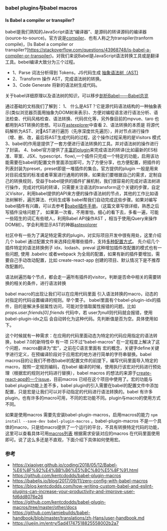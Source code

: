 ###  babel plugins与babel macros

#### Is Babel a compiler or transpiler?


babel是我们熟知的JavaScript语法“编译器”、是源码的转译源码的编译器(source-to-source)。官方说是[compiler](https://zh.wikipedia.org/wiki/%E7%B7%A8%E8%AD%AF%E5%99%A8)、也有人称之为transpiler(tranform compile)，[Is Babel a compiler or transpiler?]https://stackoverflow.com/questions/43968748/is-babel-a-compiler-or-transpiler)。对我们来说Babel是JavaScript语法转换工具或是翻译工具。bebel编译大致分为三个过程。

- 1、Parse 词法分析得到 Tokens，JS代码生成 [抽象语法树（AST)](https://zh.wikipedia.org/wiki/%E6%8A%BD%E8%B1%A1%E8%AA%9E%E6%B3%95%E6%A8%B9)
- 2、Transform 操作 AST，完成语法树的转换。
- 3、Code Generate 将新的语法树生成代码。

关于babel详细原理以及语法树的知识，可以移步[剖析Babel——Babel总览](http://www.alloyteam.com/2017/04/analysis-of-babel-babel-overview/)

通过基础的文档我们了解到：
1、 什么是AST？它是源代码语法结构的一种抽象表示(类似浏览器页面用抽象为DOM树来表示)、方便对编程语言进行语法分析、语法检查、代码风格检查、语法转换、代码优化等，另外像目前的mpvue、taro 也都用到AST转换的思想。可以在[astexplorer](https://astexplorer.net)中查看
2、语法转换的本质是 将源代码解析为AST、对AST进行遍历（先序深度优先遍历），并对节点进行操作（增、删、改，最后将AST生成代码的过程，这个操作过程采用的是Visitors 模式
3、babel的作用是提供了一套方便进行语法转换的工具。并对语法树的操作进行了封装。
4、babel官方提供了[丰富的plugin](https://babeljs.io/docs/en/plugins/)来完成语法的转译(比如最新的ES标准、草案、JSX、typescript、flow),一个插件只完成一个特定的功能，启用该功能需要在babel的配置文件里面添加即可，为了方便分享，也方便配置，把插件的列表封装为preset，preset即是一堆插件的集合。官方提供的plugin 一般是用来对目前成型的标准或者草案进行通用的转换，如果我们要根据自己的需求，定制自己的转换规则，受益于babel提供的插件扩展机制，我们很容易的完成对语法树进行操作，完成对代码的转译，只需要关注语法的transform这个关键的步骤，自定义Visitor，利用babel提供的API来方便的操作语法树的节点，其他的工作比如语法树解析，遍历算法、代码生成等 babel帮我们自动完成这些步骤。如果对编写babel插件有兴趣，可以去参考[babel插件手册](https://github.com/jamiebuilds/babel-handbook/blob/master/translations/zh-Hans/plugin-handbook.md)。（这篇文章写很详细，熟悉之后写插件没啥问题了， 如果第一次看，不用害怕，细心的看下去，多看一遍，可能一些陌生的词汇有些唬人，利用Babel API操作AST ，相当于使用jQuery来操作DOM树）。学会利用显示AST的神器[astexplorer](https://astexplorer.net) 

社区中有一些为了满足特定需求的plugin，对实际项目开发中很有用处，这里介绍几个
babel 通过配置文件来选择应用哪些插件，支持[多种配置方式](https://babeljs.io/docs/en/configuration)。
先介绍几个插件特定的语法转换例子 idx、lodash、preval
这种增加插件改配置的模式也有一些问题, 使用 .babelrc 或者webpack 为全局的配置，如果有新的插件要增加，需要自己手动改动配置，比如 create-react-app 创建的项目、默认情况下是不推荐改配置的。

语法树遍历每个节点，都会走一遍所有插件的visitor。判断是否命中相关的需要转换的相关的条件，进行语法转换

babel macro的出现让我们可以在应用代码里面 引入语法转换的macro，动态的对指定的代码设置编译的规则。举个栗子。
babel里面有个babel-plugin-idx的插件，目的是解决多层属性访问，可能对空值取属性报错的问题。比如 *props.user.friends[0].friends* 代码中，若 user为null则代码就会报错，使用babel-plugin-idx之后 会自动转化为这种代码。先判断值是否为空。具体使用如下。



这个时候就有一种需求：在应用的代码里面动态为特定的代码应用指定的语法转换，babel 7.0的新特性中 有一项 只不过“babel-macros” 在一定程度上解决了这个问题，macros翻译为“宏”，之前在C语言里面有 宏的概念，关键字define关键字进行定义，在预编译阶段对于应用宏的地方进行简单的字符串替换。babel macros目的让我们不修改babel的配置文件的前提下，编写代码里面导入特定的macro，按照一定规则编码，在babel 编译的时候，使用执行该宏对代码进行预处理（根据宏的规则对代码进行替换），babel macros 的想法的来源于[create-react-app的一个issue](https://github.com/facebook/create-react-app/issues/2730)，目前macros 已经在这个项目中使用了。宏的功能与babel plugin功能上差不多，babel plugin的引入需要在babel的配置文件中添加配置，只是宏是让我们可以对手动指定的代码进行语法转换的。babel 有许多plugin，也有许多的macro可用，不同的宏功能不同。plugin与macro的使用方式不同。


如果是使用macros 需要先安装babel-plugin-macros，启用macros的能力 `npm install --save-dev babel-plugin-macros` 。babel-plugin-macros 不是一个具体的macro，只是给macro提供了一个运行的平台，不具有转换特定代码的功能，这里可以查看具体可用[macros列表](https://github.com/kentcdodds/babel-plugin-macros/blob/master/other/docs/macros.md) 根据需求安装对应的macros 在代码里面使用即可。说了这么多还是不直观，下面介绍下具体如何使用宏。







### 参考
- https://xiaoiver.github.io/coding/2018/05/12/Babel-%E6%8F%92%E4%BB%B6%E5%BC%80%E5%8F%91.html
- https://github.com/kentcdodds/babel-plugin-macros
- https://babeljs.io/blog/2017/09/11/zero-config-with-babel-macros
- https://blog.kentcdodds.com/how-writing-custom-babel-and-eslint-plugins-can-increase-your-productivity-and-improve-user-fd6dd8076e26
- https://github.com/kentcdodds/babel-plugin-macros/tree/master/other/docs
- https://github.com/jamiebuilds/babel-handbook/blob/master/translations/zh-Hans/user-handbook.md
- https://juejin.im/entry/5ad41747518825558002b2a7
